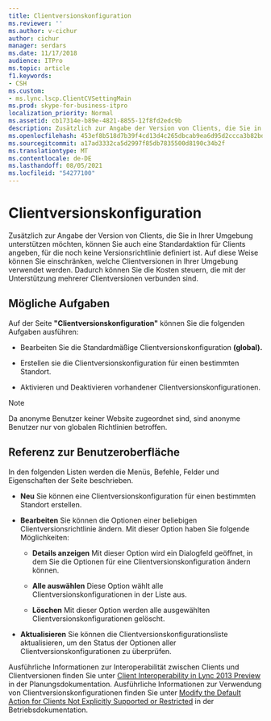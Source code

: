 ```yaml
---
title: Clientversionskonfiguration
ms.reviewer: ''
ms.author: v-cichur
author: cichur
manager: serdars
ms.date: 11/17/2018
audience: ITPro
ms.topic: article
f1.keywords:
- CSH
ms.custom:
- ms.lync.lscp.ClientCVSettingMain
ms.prod: skype-for-business-itpro
localization_priority: Normal
ms.assetid: cb17314e-b89e-4821-8855-12f8fd2edc9b
description: Zusätzlich zur Angabe der Version von Clients, die Sie in Ihrer Umgebung unterstützen möchten, können Sie auch eine Standardaktion für Clients angeben, für die noch keine Versionsrichtlinie definiert ist. Auf diese Weise können Sie einschränken, welche Clientversionen in Ihrer Umgebung verwendet werden. Dadurch können Sie die Kosten steuern, die mit der Unterstützung mehrerer Clientversionen verbunden sind.
ms.openlocfilehash: 453ef8b518d7b39f4cd13d4c265dbcab9ea6d95d2ccca3b82bdd8656803a1d20
ms.sourcegitcommit: a17ad3332ca5d2997f85db7835500d8190c34b2f
ms.translationtype: MT
ms.contentlocale: de-DE
ms.lasthandoff: 08/05/2021
ms.locfileid: "54277100"
---
```

# <a name="client-version-configuration"></a>Clientversionskonfiguration

Zusätzlich zur Angabe der Version von Clients, die Sie in Ihrer Umgebung unterstützen möchten, können Sie auch eine Standardaktion für Clients angeben, für die noch keine Versionsrichtlinie definiert ist. Auf diese Weise können Sie einschränken, welche Clientversionen in Ihrer Umgebung verwendet werden. Dadurch können Sie die Kosten steuern, die mit der Unterstützung mehrerer Clientversionen verbunden sind.

## <a name="tasks-you-can-perform"></a>Mögliche Aufgaben

Auf der Seite **"Clientversionskonfiguration"** können Sie die folgenden Aufgaben ausführen:

- Bearbeiten Sie die Standardmäßige Clientversionskonfiguration **(global).**

- Erstellen sie die Clientversionskonfiguration für einen bestimmten Standort.

- Aktivieren und Deaktivieren vorhandener Clientversionskonfigurationen.

> [!NOTE]
> Da anonyme Benutzer keiner Website zugeordnet sind, sind anonyme Benutzer nur von globalen Richtlinien betroffen.

## <a name="ui-reference"></a>Referenz zur Benutzeroberfläche

In den folgenden Listen werden die Menüs, Befehle, Felder und Eigenschaften der Seite beschrieben.

- **Neu** Sie können eine Clientversionskonfiguration für einen bestimmten Standort erstellen.

- **Bearbeiten** Sie können die Optionen einer beliebigen Clientversionsrichtlinie ändern. Mit dieser Option haben Sie folgende Möglichkeiten:

  - **Details anzeigen** Mit dieser Option wird ein Dialogfeld geöffnet, in dem Sie die Optionen für eine Clientversionskonfiguration ändern können.

  - **Alle auswählen** Diese Option wählt alle Clientversionskonfigurationen in der Liste aus.

  - **Löschen** Mit dieser Option werden alle ausgewählten Clientversionskonfigurationen gelöscht.

- **Aktualisieren** Sie können die Clientversionskonfigurationsliste aktualisieren, um den Status der Optionen aller Clientversionskonfigurationen zu überprüfen.

Ausführliche Informationen zur Interoperabilität zwischen Clients und Clientversionen finden Sie unter [Client Interoperability in Lync 2013 Preview](/previous-versions/office/lync-server-2013/lync-server-2013-client-interoperability-in-lync-2013) in der Planungsdokumentation. Ausführliche Informationen zur Verwendung von Clientversionskonfigurationen finden Sie unter [Modify the Default Action for Clients Not Explicitly Supported or Restricted](/previous-versions/office/lync-server-2013/lync-server-2013-modify-the-default-action-for-clients-not-explicitly-supported-or-restricted) in der Betriebsdokumentation.